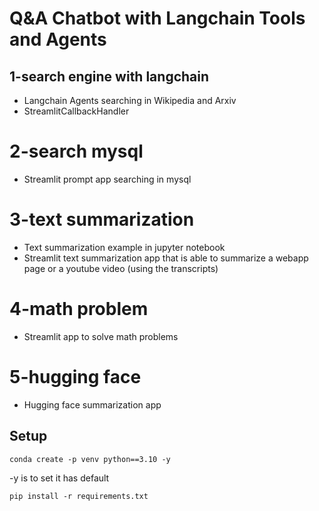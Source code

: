 # Q&A Chatbot with Langchain Tools and Agents

## 1-search engine with langchain
* Langchain Agents searching in Wikipedia and Arxiv
* StreamlitCallbackHandler

# 2-search mysql
* Streamlit prompt app searching in mysql

# 3-text summarization
* Text summarization example in jupyter notebook
* Streamlit text summarization app that is able to summarize a webapp page or a youtube video (using the transcripts)

# 4-math problem
* Streamlit app to solve math problems

# 5-hugging face
* Hugging face summarization app

## Setup
```
conda create -p venv python==3.10 -y
```

-y is to set it has default

```
pip install -r requirements.txt
```


